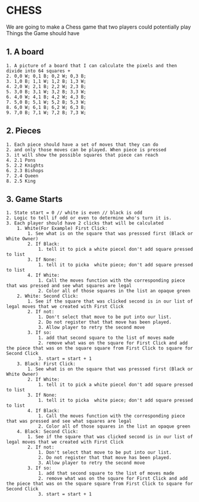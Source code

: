 # CHESS
We are going to make a Chess game that two players could potentially play
Things the Game should have
## 1. A board
    1. A picture of a board that I can calculate the pixels and then divide into 64 squares +
    2. 0,0 W; 0,1 B; 0,2 W; 0,3 B;
    3. 1,0 B; 1,1 W; 1,2 B; 1,3 W; 
    4. 2,0 W; 2,1 B; 2,2 W; 2,3 B;
    5. 3,0 B; 3,1 W; 3,2 B; 3,3 W; 
    6. 4,0 W; 4,1 B; 4,2 W; 4,3 B;
    7. 5,0 B; 5,1 W; 5,2 B; 5,3 W; 
    8. 6,0 W; 6,1 B; 6,2 W; 6,3 B;
    9. 7,0 B; 7,1 W; 7,2 B; 7,3 W; 

## 2. Pieces
    1. Each piece should have a set of moves that they can do 
    2. and only those moves can be played. When piece is pressed
    3. it will show the possible squares that piece can reach
    4. 2.1 Pons
    5. 2.2 Knights
    6. 2.3 Bishops
    7. 2.4 Queen
    8. 2.5 King

## 3. Game Starts
    1. State start = 0 // white is even // black is odd
    2. Logic to tell if odd or even to determine who's turn it is. 
    3. Each player should have 2 clicks that will be calculated
        1. White(For Example) First Click: 
            1. See what is on the square that was presssed first (Black or White Owner)
            2. If Black: 
                1. tell it to pick a white piecel don't add square pressed to list
            3. If None: 
                1. tell it to picka  white piece; don't add square pressed to list
            4. If White: 
                1. Call the moves function with the corresponding piece that was pressed and see what squares are legal
                2. Color all of those squares in the list an opaque green
        2. White: Second Click:
            1. See if the square that was clicked second is in our list of legal moves that we created with First Click
            2. If not:
                1. Don't select that move to be put into our list. 
                2. Do not register that that move has been played. 
                3. Allow player to retry the second move
            3. If so:
                1. add that second square to the list of moves made 
                2. remove what was on the square for First Click and add the piece that was on the square square from First Click to square for Second Click
                3. start = start + 1
        3. Black: First Click:
            1. See what is on the square that was presssed first (Black or White Owner)
            2. If White: 
                1. tell it to pick a white piecel don't add square pressed to list
            3. If None: 
                1. tell it to picka  white piece; don't add square pressed to list
            4. If Black: 
                1. Call the moves function with the corresponding piece that was pressed and see what squares are legal
                2. Color all of those squares in the list an opaque green
        4. Black: Second Click: 
            1. See if the square that was clicked second is in our list of legal moves that we created with First Click
            2. If not:
                1. Don't select that move to be put into our list. 
                2. Do not register that that move has been played. 
                3. Allow player to retry the second move
            3. If so:
                1. add that second square to the list of moves made 
                2. remove what was on the square for First Click and add the piece that was on the square square from First Click to square for Second Click
                3. start = start + 1




